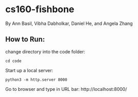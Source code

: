 # cs160-fishbone

By Ann Basil, Vibha Dabholkar, Daniel He, and Angela Zhang

## How to Run:

change directory into the code folder:

```cd code```

Start up a local server:

```python3 -m http.server 8000```

Go to browser and type in URL bar: http://localhost:8000/